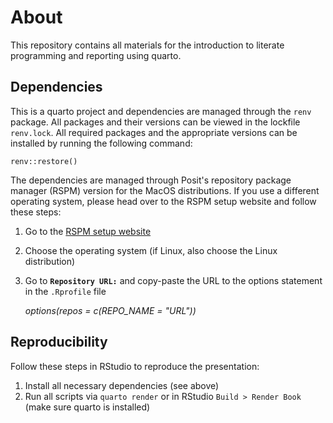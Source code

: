 # About

This repository contains all materials for the introduction to literate programming and reporting using quarto.

## Dependencies

This is a quarto project and dependencies are managed through the `renv` package. All packages and their versions can be viewed in the lockfile `renv.lock`. All required packages and the appropriate versions can be installed by running the following command:

```{r, eval=FALSE, echo=TRUE}
renv::restore()
```

The dependencies are managed through Posit's repository package manager (RSPM) version for the MacOS distributions. If you use a different operating system, please head over to the RSPM setup website and follow these steps:

1.  Go to the [RSPM setup website](https://packagemanager.posit.co/client/#/repos/cran/setup?distribution=redhat-9)

2.  Choose the operating system (if Linux, also choose the Linux distribution)

3.  Go to **`Repository URL:`** and copy-paste the URL to the options statement in the `.Rprofile` file

    *options(repos = c(REPO_NAME = "URL"))*

## Reproducibility

Follow these steps in RStudio to reproduce the presentation:

1.  Install all necessary dependencies (see above)
2.  Run all scripts via `quarto render` or in RStudio `Build > Render Book` (make sure quarto is installed)
